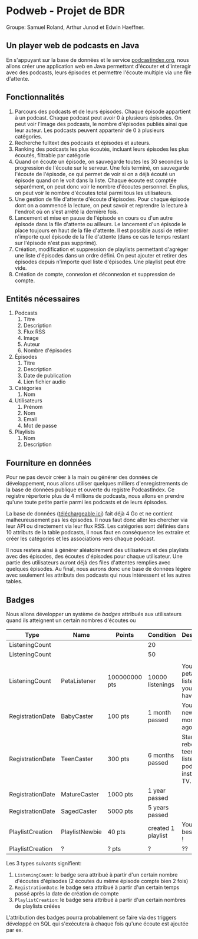 # Podweb - Projet de BDR
Groupe: Samuel Roland, Arthur Junod et Edwin Haeffner.

## Un player web de podcasts en Java

En s'appuyant sur la base de données et le service [podcastindex.org](podcastindex.org), nous allons créer une application web en Java permettant d'écouter et d'interagir avec des podcasts, leurs épisodes et permettre l'écoute multiple via une file d'attente.

## Fonctionnalités
1. Parcours des podcasts et de leurs épisodes. Chaque épisode appartient à un podcast. Chaque podcast peut avoir 0 à plusieurs épisodes. On peut voir l'image des podcasts, le nombre d'épisodes publiés ainsi que leur auteur. Les podcasts peuvent appartenir de 0 à plusieurs catégories.
1. Recherche fulltext des podcasts et épisodes et auteurs.
1. Ranking des podcasts les plus écoutés, incluant leurs épisodes les plus écoutés, filtrable par catégorie
1. Quand on écoute un épisode, on sauvegarde toutes les 30 secondes la progression de l'écoute sur le serveur. Une fois terminé, on sauvegarde l'écoute de l'épisode, ce qui permet de voir si on a déjà écouté un épisode quand on le voit dans la liste. Chaque écoute est comptée séparément, on peut donc voir le nombre d'écoutes personnel. En plus, on peut voir le nombre d'écoutes total parmi tous les utilisateurs.
1. Une gestion de file d'attente d'écoute d'épisodes. Pour chaque épisode dont on a commencé la lecture, on peut savoir et reprendre la lecture à l'endroit où on s'est arrêté la dernière fois.
1. Lancement et mise en pause de l'épisode en cours ou d'un autre épisode dans la file d'attente ou ailleurs. Le lancement d'un épisode le place toujours en haut de la file d'attente. Il est possible aussi de retirer n'importe quel épisode de la file d'attente (dans ce cas le temps restant sur l'épisode n'est pas supprimé).
1. Création, modification et suppression de playlists permettant d'agréger une liste d'épisodes dans un ordre défini. On peut ajouter et retirer des épisodes depuis n'importe quel liste d'épisodes. Une playlist peut être vide.
1. Création de compte, connexion et déconnexion et suppression de compte.

<div class="page">

## Entités nécessaires
1. Podcasts
   1. Titre
   1. Description
   1. Flux RSS
   1. Image
   1. Auteur
   1. Nombre d'épisodes
1. Épisodes
   1. Titre
   1. Description
   1. Date de publication
   1. Lien fichier audio
1. Catégories
   1. Nom
1. Utilisateurs
   1. Prénom
   1. Nom
   1. Email
   1. Mot de passe
1. Playlists
   1. Nom
   1. Description

<div class="page">

## Fourniture en données
Pour ne pas devoir créer à la main ou générer des données de développement, nous allons utiliser quelques milliers d'enregistrements de la base de données publique et ouverte du registre PodcastIndex. Ce registre répertorie plus de 4 millions de podcasts, nous allons en prendre qu'une toute petite partie parmi les podcasts et de leurs épisodes.

La base de données ([téléchargeable ici](https://public.podcastindex.org/podcastindex_feeds.db.tgz)) fait déjà 4 Go et ne contient malheureusement pas les épisodes. Il nous faut donc aller les chercher via leur API ou directement via leur flux RSS. Les catégories sont définies dans 10 attributs de la table podcasts, il nous faut en conséquence les extraire et créer les catégories et les associations vers chaque podcast.

Il nous restera ainsi à générer aléatoirement des utilisateurs et des playlists avec des épisodes, des écoutes d'épisodes pour chaque utilisateur. Une partie des utilisateurs auront déjà des files d'attentes remplies avec quelques épisodes. Au final, nous aurons donc une base de données légère avec seulement les attributs des podcasts qui nous intéressent et les autres tables.

## Badges
Nous allons développer un système de *badges* attribués aux utilisateurs quand ils atteignent un certain nombres d'écoutes ou 

| Type             | Name           | Points        | Condition          | Description                                                      |
| ---------------- | -------------- | ------------- | ------------------ | ---------------------------------------------------------------- |
| ListeningCount   |                |               | 20                 |                                                                  |
| ListeningCount   |                |               | 50                 |                                                                  |
|                  |                |               |                    |                                                                  |
| ListeningCount   | PetaListener   | 100000000 pts | 10000 listenings   | You are a peta listener, do you even have a life ?               |
| RegistrationDate | BabyCaster     | 100 pts       | 1 month passed     | You are not new as a month ago...                                |
| RegistrationDate | TeenCaster     | 300 pts       | 6 months passed    | Starting to rebel as a teen listening to podcasts instead of TV. |
| RegistrationDate | MatureCaster   | 1000 pts      | 1 year passed      |                                                                  |
| RegistrationDate | SagedCaster    | 5000 pts      | 5 years passed     |                                                                  |
| PlaylistCreation | PlaylistNewbie | 40 pts        | created 1 playlist | You find the best button !                                       |
| PlaylistCreation | ?              | ? pts         | ?                  | ??                                                               |

Les 3 types suivants signifient:
1. `ListeningCount`: le badge sera attribué à partir d'un certain nombre d'écoutes d'épisodes (2 écoutes du même épisode compte bien 2 fois)
1. `RegistrationDate`: le badge sera attribué à partir d'un certain temps passé après la date de création de compte
1. `PlaylistCreation`: le badge sera attribué à partir d'un certain nombres de playlists créées

L'attribution des badges pourra probablement se faire via des triggers développé en SQL qui s'exécutera à chaque fois qu'une écoute est ajoutée par ex.
